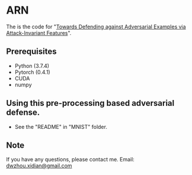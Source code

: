 # ARN

The is the code for "[Towards Defending against Adversarial Examples via Attack-Invariant Features](https://proceedings.mlr.press/v139/zhou21e.html)".

## Prerequisites
* Python (3.7.4)
* Pytorch (0.4.1)
* CUDA
* numpy

## Using this pre-processing based adversarial defense.
* See the "README" in "MNIST" folder.

## Note
If you have any questions, please contact me.  Email:  dwzhou.xidian@gmail.com
